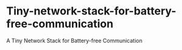 # Tiny-network-stack-for-battery-free-communication
A Tiny Network Stack for Battery-free Communication
